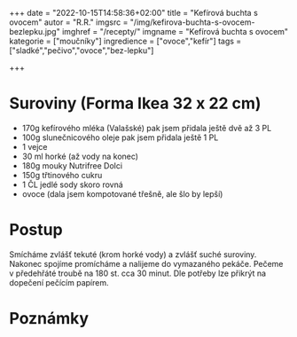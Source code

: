 
+++
date = "2022-10-15T14:58:36+02:00"
title = "Kefírová buchta s ovocem"
autor = "R.R."
imgsrc = "/img/kefirova-buchta-s-ovocem-bezlepku.jpg"
imghref = "/recepty/"
imgname = "Kefírová buchta s ovocem"
kategorie = ["moučníky"]
ingredience = ["ovoce","kefír"]
tags = ["sladké","pečivo","ovoce","bez-lepku"]

+++


<!--
# Originál recept (Lateta)
Plech 26x26cm

180g mouky Nutrifree Dolci
200g mletého kokosového cukru (můžete dát normální)
120ml kefíru
120ml slunečnicového oleje
lžíčka jedlé sody
40g kakaa
1 vajíčko
30ml horké vody

V míse promíchejte mouku, cukr, jedlou sodu a kakao. Do směsi zašlehejte kefír, olej a vajíčko a na konec všlehejte horkou vodu. Upozorňuji, že těsto je řídší. Vylejte do vymazané, vysypané formy a pečte na 180 stupňů, zhruba po 30 minutách přikryjte alobalem a poté zkoušejte střed špejlí.
-->

# Suroviny (Forma Ikea 32 x 22 cm)
- 170g kefírového mléka (Valašské) pak jsem přidala ještě dvě až 3 PL
- 100g slunečnicového oleje pak jsem přidala ještě 1 PL
- 1 vejce
- 30 ml horké (až vody na konec)
- 180g mouky Nutrifree Dolci
- 150g třtinového cukru
- 1 ČL jedlé sody skoro rovná
- ovoce (dala jsem kompotované třešně, ale šlo by lepší)


# Postup
Smícháme zvlášť tekuté (krom horké vody) a zvlášť suché suroviny. Nakonec spojíme promícháme a nalijeme do vymazaného pekáče. 
Pečeme v předehřáté troubě na 180 st. cca 30 minut. Dle potřeby lze přikrýt na dopečení pečícím papírem.

# Poznámky
 
